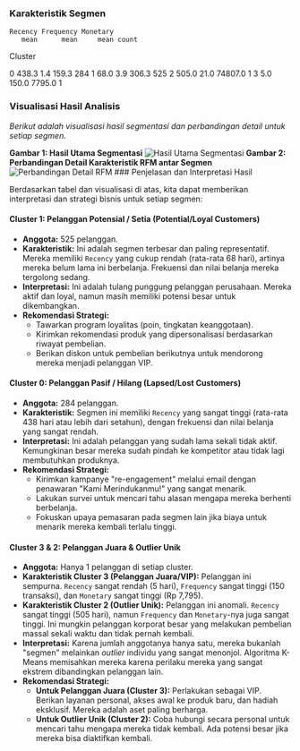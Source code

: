### Karakteristik Segmen
    Recency Frequency Monetary      
       mean      mean     mean count
Cluster

0         438.3       1.4    159.3   284
1          68.0       3.9    306.3   525
2         505.0      21.0  74807.0     1
3           5.0     150.0   7795.0     1


### Visualisasi Hasil Analisis
*Berikut adalah visualisasi hasil segmentasi dan perbandingan detail untuk setiap segmen.*

**Gambar 1: Hasil Utama Segmentasi**
![Hasil Utama Segmentasi](https://i.imgur.com/your-main-plot-link.png) **Gambar 2: Perbandingan Detail Karakteristik RFM antar Segmen**
![Perbandingan Detail RFM](https://i.imgur.com/your-detail-plot-link.png) ### Penjelasan dan Interpretasi Hasil

Berdasarkan tabel dan visualisasi di atas, kita dapat memberikan interpretasi dan strategi bisnis untuk setiap segmen:

#### **Cluster 1: Pelanggan Potensial / Setia (Potential/Loyal Customers)**
* **Anggota:** 525 pelanggan.
* **Karakteristik:** Ini adalah segmen terbesar dan paling representatif. Mereka memiliki `Recency` yang cukup rendah (rata-rata 68 hari), artinya mereka belum lama ini berbelanja. Frekuensi dan nilai belanja mereka tergolong sedang.
* **Interpretasi:** Ini adalah tulang punggung pelanggan perusahaan. Mereka aktif dan loyal, namun masih memiliki potensi besar untuk dikembangkan.
* **Rekomendasi Strategi:**
    * Tawarkan program loyalitas (poin, tingkatan keanggotaan).
    * Kirimkan rekomendasi produk yang dipersonalisasi berdasarkan riwayat pembelian.
    * Berikan diskon untuk pembelian berikutnya untuk mendorong mereka menjadi pelanggan VIP.

#### **Cluster 0: Pelanggan Pasif / Hilang (Lapsed/Lost Customers)**
* **Anggota:** 284 pelanggan.
* **Karakteristik:** Segmen ini memiliki `Recency` yang sangat tinggi (rata-rata 438 hari atau lebih dari setahun), dengan frekuensi dan nilai belanja yang sangat rendah.
* **Interpretasi:** Ini adalah pelanggan yang sudah lama sekali tidak aktif. Kemungkinan besar mereka sudah pindah ke kompetitor atau tidak lagi membutuhkan produknya.
* **Rekomendasi Strategi:**
    * Kirimkan kampanye "re-engagement" melalui email dengan penawaran "Kami Merindukanmu!" yang sangat menarik.
    * Lakukan survei untuk mencari tahu alasan mengapa mereka berhenti berbelanja.
    * Fokuskan upaya pemasaran pada segmen lain jika biaya untuk menarik mereka kembali terlalu tinggi.

#### **Cluster 3 & 2: Pelanggan Juara & Outlier Unik**
* **Anggota:** Hanya 1 pelanggan di setiap cluster.
* **Karakteristik Cluster 3 (Pelanggan Juara/VIP):** Pelanggan ini sempurna. `Recency` sangat rendah (5 hari), `Frequency` sangat tinggi (150 transaksi), dan `Monetary` sangat tinggi (Rp 7,795).
* **Karakteristik Cluster 2 (Outlier Unik):** Pelanggan ini anomali. `Recency` sangat tinggi (505 hari), namun `Frequency` dan `Monetary`-nya juga sangat tinggi. Ini mungkin pelanggan korporat besar yang melakukan pembelian massal sekali waktu dan tidak pernah kembali.
* **Interpretasi:** Karena jumlah anggotanya hanya satu, mereka bukanlah "segmen" melainkan *outlier* individu yang sangat menonjol. Algoritma K-Means memisahkan mereka karena perilaku mereka yang sangat ekstrem dibandingkan pelanggan lain.
* **Rekomendasi Strategi:**
    * **Untuk Pelanggan Juara (Cluster 3):** Perlakukan sebagai VIP. Berikan layanan personal, akses awal ke produk baru, dan hadiah eksklusif. Mereka adalah aset paling berharga.
    * **Untuk Outlier Unik (Cluster 2):** Coba hubungi secara personal untuk mencari tahu mengapa mereka tidak kembali. Ada potensi besar jika mereka bisa diaktifkan kembali.
